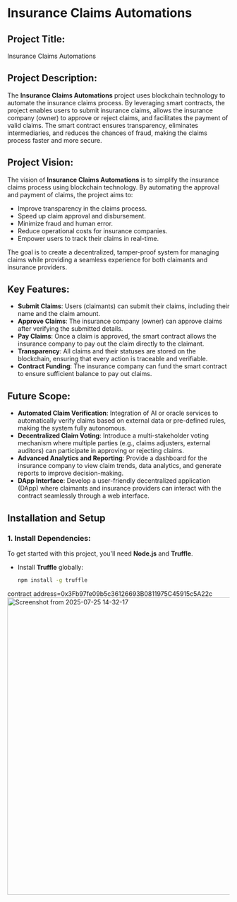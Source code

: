 # Insurance Claims Automations

## Project Title:
Insurance Claims Automations

## Project Description:
The **Insurance Claims Automations** project uses blockchain technology to automate the insurance claims process. By leveraging smart contracts, the project enables users to submit insurance claims, allows the insurance company (owner) to approve or reject claims, and facilitates the payment of valid claims. The smart contract ensures transparency, eliminates intermediaries, and reduces the chances of fraud, making the claims process faster and more secure.

## Project Vision:
The vision of **Insurance Claims Automations** is to simplify the insurance claims process using blockchain technology. By automating the approval and payment of claims, the project aims to:
- Improve transparency in the claims process.
- Speed up claim approval and disbursement.
- Minimize fraud and human error.
- Reduce operational costs for insurance companies.
- Empower users to track their claims in real-time.

The goal is to create a decentralized, tamper-proof system for managing claims while providing a seamless experience for both claimants and insurance providers.

## Key Features:
- **Submit Claims**: Users (claimants) can submit their claims, including their name and the claim amount.
- **Approve Claims**: The insurance company (owner) can approve claims after verifying the submitted details.
- **Pay Claims**: Once a claim is approved, the smart contract allows the insurance company to pay out the claim directly to the claimant.
- **Transparency**: All claims and their statuses are stored on the blockchain, ensuring that every action is traceable and verifiable.
- **Contract Funding**: The insurance company can fund the smart contract to ensure sufficient balance to pay out claims.

## Future Scope:
- **Automated Claim Verification**: Integration of AI or oracle services to automatically verify claims based on external data or pre-defined rules, making the system fully autonomous.
- **Decentralized Claim Voting**: Introduce a multi-stakeholder voting mechanism where multiple parties (e.g., claims adjusters, external auditors) can participate in approving or rejecting claims.
- **Advanced Analytics and Reporting**: Provide a dashboard for the insurance company to view claim trends, data analytics, and generate reports to improve decision-making.
- **DApp Interface**: Develop a user-friendly decentralized application (DApp) where claimants and insurance providers can interact with the contract seamlessly through a web interface.

## Installation and Setup

### 1. Install Dependencies:
To get started with this project, you'll need **Node.js** and **Truffle**.

- Install **Truffle** globally:
  ```bash
  npm install -g truffle
contract address=0x3Fb97fe09b5c36126693B0811975C45915c5A22c
<img width="1277" height="673" alt="Screenshot from 2025-07-25 14-32-17" src="https://github.com/user-attachments/assets/229c4a6d-044d-4573-a932-3f72f7f2e991" />

